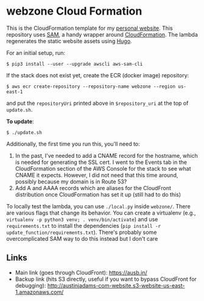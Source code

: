 webzone Cloud Formation
=======================

This is the CloudFormation template for my [personal website][0]. This
repository uses [SAM][1], a handy wrapper around [CloudFormation][2]. The
lambda regenerates the static website assets using [Hugo][3].

For an initial setup, run:

    $ pip3 install --user --upgrade awscli aws-sam-cli

If the stack does not exist yet, create the ECR (docker image) repository:

    $ aws ecr create-repository --repository-name webzone --region us-east-1

and put the `repositoryUri` printed above in `$repository_uri` at the top of
`update.sh`.

**To update**:

    $ ./update.sh

Additionally, the first time you run this, you'll need to:

1. In the past, I've needed to add a CNAME record for the hostname, which is
   needed for generating the SSL cert. I went to the Events tab in the
   CloudFormation section of the AWS Console for the stack to see what CNAME it
   expects. However, I did not need that this time around, possibly because my
   domain is in Route 53?
2. Add A and AAAA records which are aliases for the CloudFront
   distribution once CloudFormation has set it up (still had to do this)

To locally test the lambda, you can use `./local.py` inside `webzone/`. There
are various flags that change its behavior. You can create a virtualenv (e.g.,
`virtualenv -p python3 venv; . venv/bin/activate`) and use `requirements.txt`
to install the dependencies (`pip install -r update_function/requirements.txt`).
There's probably some overcomplicated SAM way to do this instead but I don't care

Links
-----

* Main link (goes through CloudFront): <https://ausb.in/>
* Backup link (hits S3 directly, useful if you want to bypass CloudFront for
  debugging): <http://austinjadams-com-website.s3-website-us-east-1.amazonaws.com/>

[0]: https://github.com/ausbin/webzone
[1]: https://aws.amazon.com/serverless/sam/
[2]: https://aws.amazon.com/cloudformation/
[3]: https://gohugo.io/
[4]: https://github.com/aws/aws-cli/issues/4947#issuecomment-586046886
